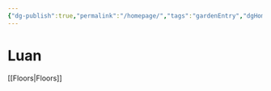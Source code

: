 ```yaml
---
{"dg-publish":true,"permalink":"/homepage/","tags":"gardenEntry","dgHomeLink":true,"dgPassFrontmatter":false}
---
```


# Luan

[[Floors|Floors]]
